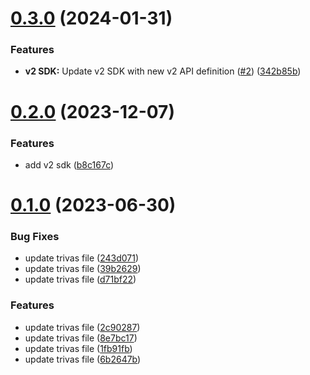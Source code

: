 # [0.3.0](https://github.com/IBM/watsonxdata-go-sdk/compare/v0.2.0...v0.3.0) (2024-01-31)


### Features

* **v2 SDK:** Update v2 SDK with new v2 API definition ([#2](https://github.com/IBM/watsonxdata-go-sdk/issues/2)) ([342b85b](https://github.com/IBM/watsonxdata-go-sdk/commit/342b85b5b48d70370e8f05c97f5a40638075a3a1))

# [0.2.0](https://github.com/IBM/watsonxdata-go-sdk/compare/v0.1.0...v0.2.0) (2023-12-07)


### Features

* add v2 sdk ([b8c167c](https://github.com/IBM/watsonxdata-go-sdk/commit/b8c167cdaa03fdd8d8c8e48d3623edc1828b61a1))

# [0.1.0](https://github.com/IBM/watsonxdata-go-sdk/compare/v0.0.1...v0.1.0) (2023-06-30)


### Bug Fixes

* update trivas file ([243d071](https://github.com/IBM/watsonxdata-go-sdk/commit/243d071990b8e312c0c49d67fdd848ffac28057a))
* update trivas file ([39b2629](https://github.com/IBM/watsonxdata-go-sdk/commit/39b26294eb542621a3f515ef730e869b5465e8bf))
* update trivas file ([d71bf22](https://github.com/IBM/watsonxdata-go-sdk/commit/d71bf22f79506f5df5beb24474229e6a3b617620))


### Features

* update trivas file ([2c90287](https://github.com/IBM/watsonxdata-go-sdk/commit/2c9028740053ecc4f4236702c50c6f0442efe440))
* update trivas file ([8e7bc17](https://github.com/IBM/watsonxdata-go-sdk/commit/8e7bc17dcec0c671fed3341d2e379f67a0f115d2))
* update trivas file ([1fb91fb](https://github.com/IBM/watsonxdata-go-sdk/commit/1fb91fb8968be9b7fd74ebd6f0748c84c396d37b))
* update trivas file ([6b2647b](https://github.com/IBM/watsonxdata-go-sdk/commit/6b2647b8c231f2e51c39ffb6f8e3f9f19956c70f))

